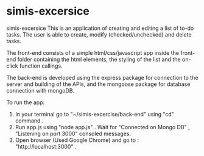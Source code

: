 # simis-excersice
simis-excersice
This is an application of creating and editing a list of to-do tasks. The user is able to create, modify (checked/unchecked) and delete tasks.

The front-end consists of a simple html/css/javascript app inside the front-end folder containing the html elements, the styling of the list and the on-click function callings.

The back-end is developed using the express package for connection to the server and building of the APIs, and the mongoose package for database connection with mongoDB.

To run the app:
1. In your terminal go to "~/simis-excercise/back-end" using "cd" command .
2. Run app.js using "node app.js" . Wait for "Connected on Mongo DB" , "Listening on port 3000" consoled messages.
3. Open browser (Used Google Chrome) and go to : "http://localhost:3000" .

